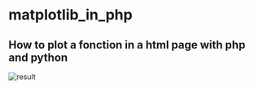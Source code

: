 # matplotlib_in_php

## How to plot a fonction in a html page with php and python



![result](https://user-images.githubusercontent.com/63207451/94344808-208e0b00-0022-11eb-9eec-74d07f84438a.png)

